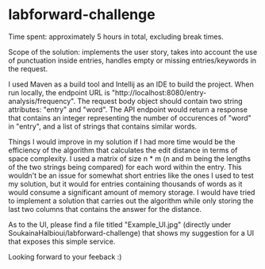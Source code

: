 # labforward-challenge

Time spent: approximately 5 hours in total, excluding break times.

Scope of the solution: implements the user story, takes into account the use of punctuation inside entries, handles empty or missing entries/keywords in the request.

I used Maven as a build tool and Intellij as an IDE to build the project. When run locally, the endpoint URL is "http://localhost:8080/entry-analysis/frequency".
The request body object should contain two string attributes: "entry" and "word".
The API endpoint would return a response that contains an integer representing the number of occurences of "word" in "entry", and a list 
of strings that contains similar words.

Things I would improve in my solution if I had more time would be the efficiency of the algorithm that calculates the edit distance in terms of space complexity.
I used a matrix of size n * m (n and m being the lengths of the two strings being compared) for each word within the entry. This wouldn't be an issue for somewhat 
short entries like the ones I used to test my solution, but it would for entries containing thousands of words as it would consume a significant amount of memory storage. 
I would have tried to implement a solution that carries out the algorithm while only storing the last two columns that contains the answer for the distance.

As to the UI, please find a file titled "Example_UI.jpg" (directly under SoukainaHalbioui/labforward-challenge) that shows my suggestion for a UI that exposes 
this simple service.

Looking forward to your feeback :)

